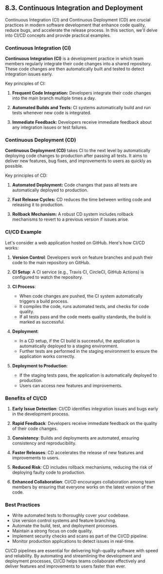 ## 8.3. Continuous Integration and Deployment

Continuous Integration (CI) and Continuous Deployment (CD) are crucial practices in modern software development that enhance code quality, reduce bugs, and accelerate the release process. In this section, we'll delve into CI/CD concepts and provide practical examples.

### Continuous Integration (CI)

**Continuous Integration (CI)** is a development practice in which team members regularly integrate their code changes into a shared repository. These code changes are then automatically built and tested to detect integration issues early.

Key principles of CI:

1. **Frequent Code Integration:** Developers integrate their code changes into the main branch multiple times a day.

2. **Automated Builds and Tests:** CI systems automatically build and run tests whenever new code is integrated.

3. **Immediate Feedback:** Developers receive immediate feedback about any integration issues or test failures.

### Continuous Deployment (CD)

**Continuous Deployment (CD)** takes CI to the next level by automatically deploying code changes to production after passing all tests. It aims to deliver new features, bug fixes, and improvements to users as quickly as possible.

Key principles of CD:

1. **Automated Deployment:** Code changes that pass all tests are automatically deployed to production.

2. **Fast Release Cycles:** CD reduces the time between writing code and releasing it to production.

3. **Rollback Mechanism:** A robust CD system includes rollback mechanisms to revert to a previous version if issues arise.

### CI/CD Example

Let's consider a web application hosted on GitHub. Here's how CI/CD works:

1. **Version Control**: Developers work on feature branches and push their code to the main repository on GitHub.

2. **CI Setup**: A CI service (e.g., Travis CI, CircleCI, GitHub Actions) is configured to watch the repository.

3. **CI Process**:
   - When code changes are pushed, the CI system automatically triggers a build process.
   - It compiles the code, runs automated tests, and checks for code quality.
   - If all tests pass and the code meets quality standards, the build is marked as successful.

4. **Deployment**:
   - In a CD setup, if the CI build is successful, the application is automatically deployed to a staging environment.
   - Further tests are performed in the staging environment to ensure the application works correctly.

5. **Deployment to Production**:
   - If the staging tests pass, the application is automatically deployed to production.
   - Users can access new features and improvements.

### Benefits of CI/CD

1. **Early Issue Detection**: CI/CD identifies integration issues and bugs early in the development process.

2. **Rapid Feedback**: Developers receive immediate feedback on the quality of their code changes.

3. **Consistency**: Builds and deployments are automated, ensuring consistency and reproducibility.

4. **Faster Releases**: CD accelerates the release of new features and improvements to users.

5. **Reduced Risk**: CD includes rollback mechanisms, reducing the risk of deploying faulty code to production.

6. **Enhanced Collaboration**: CI/CD encourages collaboration among team members by ensuring that everyone works on the latest version of the code.

### Best Practices

- Write automated tests to thoroughly cover your codebase.
- Use version control systems and feature branching.
- Automate the build, test, and deployment processes.
- Maintain a strong focus on code quality.
- Implement security checks and scans as part of the CI/CD pipeline.
- Monitor production applications to detect issues in real-time.

CI/CD pipelines are essential for delivering high-quality software with speed and reliability. By automating and streamlining the development and deployment processes, CI/CD helps teams collaborate effectively and deliver features and improvements to users faster than ever.
